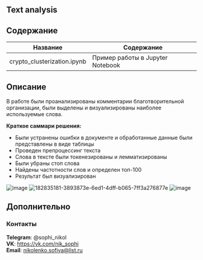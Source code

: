 ## Text analysis


## Содержание 

| Название | Содержание | 
|----------------|----------------|
| crypto_clusterization.ipynb | Пример работы в Jupyter Notebook |


## Описание

В работе были проанализированы комментарии благотворительной организации, были выделены и визуализированы наиболее используемые слова. 

**Краткое саммари решения:**
- Были устранены ошибки в документе и обработанные данные были представлены в виде таблицы
- Проведен препроцессинг текста
- Слова в тексте были токенезированы и лемматизированы
- Были убраны стоп слова
- Найдены частотности слов и определен топ-100
- Результат был визуализирован

![image](https://user-images.githubusercontent.com/75318962/182834956-a1e719db-a2b0-406e-89a8-1d436605b232.png)
![182835181-3893873e-6ed1-4dff-b065-7ff3a276877e](https://user-images.githubusercontent.com/75318962/182835444-6543f4ae-62c2-46dc-bb51-9d458bdc8595.png)
![image](https://user-images.githubusercontent.com/75318962/182835899-d6324b1c-8566-4c8e-981c-a52be14aa697.png)



## Дополнительно

  

###                                                                    Контакты


  **Telegram**: @sophi_nikol\
  **VK**: https://vk.com/nik_sophi \
  **Email**: nikolenko.sofiya@list.ru 
  

